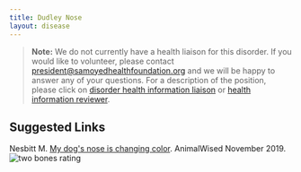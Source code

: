 ```yaml
---
title: Dudley Nose
layout: disease
---
```


> **Note:** We do not currently have a health liaison for this disorder.
> If you would like to volunteer, please contact
> [president@samoyedhealthfoundation.org](mailto:president@samoyedhealthfoundation.org?subject=Questions%20about%20becoming%20a%20Health%20Information%20Liaison%20or%20Reviewer)
> and we will be happy to answer any of your questions.
> For a description of the position, please click on
> [disorder health information liaison](/become-a-health-information-liaison)
> or
> [health information reviewer](/become-a-health-information-reviewer).

## Suggested Links

Nesbitt M. [My dog's nose is changing color](https://www.animalwised.com/my-dog-s-nose-is-changing-color-2334.html). AnimalWised November 2019. ![two bones
rating](/img/2-bones.png)

